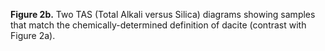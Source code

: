 **Figure 2b.** Two TAS (Total Alkali versus Silica) diagrams showing samples that match the chemically-determined definition of dacite (contrast with Figure 2a). 